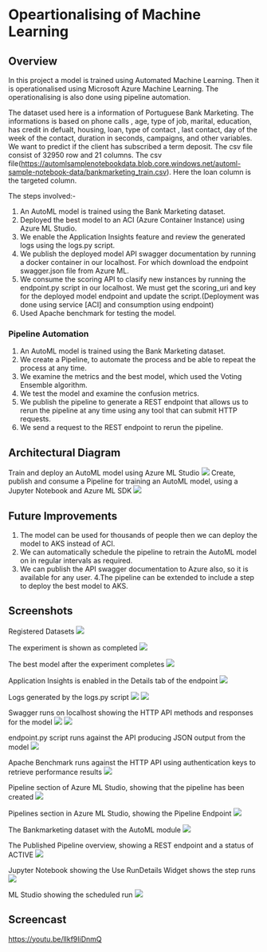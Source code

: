 # Opeartionalising of Machine Learning
## Overview
In this project a model is trained using Automated Machine Learning. Then it is operationalised using Microsoft Azure Machine Learning. The operationalising is also done using pipeline automation.

The dataset used here is a information of Portuguese Bank Marketing. The informations is based on phone calls , age, type of job, marital, education, has credit in defualt, housing, loan, type of contact , last contact, day of the week of the contact, duration in seconds, campaigns, and other variables. We want to predict if the client has subscribed a term deposit.
The csv file consist of 32950 row and 21 columns. The csv file(https://automlsamplenotebookdata.blob.core.windows.net/automl-sample-notebook-data/bankmarketing_train.csv). Here the loan column is the targeted column.

The steps involved:-
1. An AutoML model is trained using the Bank Marketing dataset.
2. Deployed the best model to an ACI (Azure Container Instance) using Azure ML Studio.
3. We enable the Application Insights feature and review the generated logs using the logs.py script.
4. We publish the deployed model API swagger documentation by running a docker container in our localhost. For which download the endpoint swagger.json file from Azure ML.
5. We consume the scoring API to clasify new instances by running the endpoint.py script in our localhost. We must get the scoring_uri and key for the deployed model endpoint and update the script.(Deployment was done using service [ACI] and consumption using endpoint)
6. Used Apache benchmark for testing the model.

### Pipeline Automation
1. An AutoML model is trained using the Bank Marketing dataset.
2. We create a Pipeline, to automate the process and be able to repeat the process at any time.
3. We examine the metrics and the best model, which used the Voting Ensemble algorithm.
4. We test the model and examine the confusion metrics.
5. We publish the pipeline to generate a REST endpoint that allows us to rerun the pipeline at any time using any tool that can submit HTTP requests.
6. We send a request to the REST endpoint to rerun the pipeline.

## Architectural Diagram
Train and deploy an AutoML model using Azure ML Studio
![](/Images/Arch_1.png)
Create, publish and consume a Pipeline for training an AutoML model, using a Jupyter Notebook and Azure ML SDK
![](Images/Arch_2.png)

## Future Improvements
1. The model can be used for thousands of people then we can deploy the model to AKS instead of ACI.
2. We can automatically schedule the pipeline to retrain the AutoML model on in regular intervals as required.
3. We can publish the API swagger documentation to Azure also, so it is available for any user.
4.The pipeline can be extended to include a step to deploy the best model to AKS.

## Screenshots

Registered Datasets
![](Images/bank_dataset.png)

The experiment is shown as completed
![](Images/AutoML_model.png)

The best model after the experiment completes
![](Images/AutoML_model.png)

Application Insights is enabled in the Details tab of the endpoint
![](Images/application_in.png)

Logs generated by the logs.py script
![](Images/logs_1.png)
![](Images/logs_2.png)

Swagger runs on localhost showing the HTTP API methods and responses for the model
![](Images/swagger_1.png)
![](Images/Swagger_2.png)

endpoint.py script runs against the API producing JSON output from the model
![](Images/endpoint_result.png)

Apache Benchmark runs against the HTTP API using authentication keys to retrieve performance results
![](Images/benchmark.png)

Pipeline section of Azure ML Studio, showing that the pipeline has been created
![](Images/pipeline_created.png)

Pipelines section in Azure ML Studio, showing the Pipeline Endpoint
![](Images/pipeline_endpoints.png)

The Bankmarketing dataset with the AutoML module
![](Images/bank_dataset.png)

The Published Pipeline overview, showing a REST endpoint and a status of ACTIVE
![](Images/pipeline_overview_page.png)

Jupyter Notebook showing the Use RunDetails Widget shows the step runs
![](Images/rundetails_page.png)

ML Studio showing the scheduled run
![](Images/schdule_pipeline.png)

## Screencast

https://youtu.be/llkf9IiDnmQ
